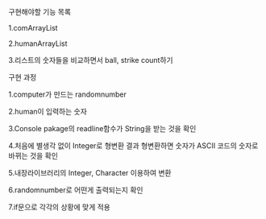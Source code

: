 구현해야할 기능 목록

1.comArrayList

2.humanArrayList

3.리스트의 숫자들을 비교하면서 ball, strike count하기


구현 과정

1.computer가 만드는 randomnumber

2.human이 입력하는 숫자

3.Console pakage의 readline함수가 String을 받는 것을 확인 

4.처음에 별생각 없이 Integer로 형변환 결과 형변환하면 숫자가 ASCII 코드의 숫자로 바뀌는 것을 확인

5.내장라이브러리의 Integer, Character 이용하여 변환

6.randomnumber로 어떤게 출력되는지 확인

7.if문으로 각각의 상황에 맞게 적용